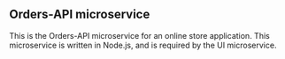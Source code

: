 ## Orders-API microservice

This is the Orders-API microservice for an online store application. This microservice is written in Node.js, and is required by the UI microservice.
